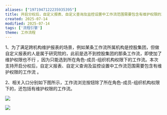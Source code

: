 ```yaml
---
aliases: ["1971947122235935395"]
title: 开启分权后，自定义报表、自定义查询及监控设置中工作流范围需要包含有维护权限的工作流
created: 2025-07-14
modified: 2025-07-14
tags: ['流程引擎']
theme: 工作流程
---
```


1、为了满足跨机构维护报表的场景，例如某条工作流所属机构是控股集团，但做自定义报表的人是属于研究院的，此前是选不到控股集团的那条工作流，即使加了维护权限也不行 ，因为只能选到所在角色-成员-组织机构权限下的工作流。本次支持开启分权后，自定义报表、自定义查询及监控设置中工作流范围需要包含有维护权限的工作流 。

2、相关入口分别如下图所示，工作流浏览按钮除了所在角色-成员-组织机构权限下的，还包括有维护权限的工作流。

![](https://myhelpdoc.oss-cn-heyuan.aliyuncs.com/mdimages/46dd08de358bb9f22afad6a1641f70b1.jpg)

![](https://myhelpdoc.oss-cn-heyuan.aliyuncs.com/mdimages/febc7e4463bbe4f5ec8c9067aec89c49.jpg)

